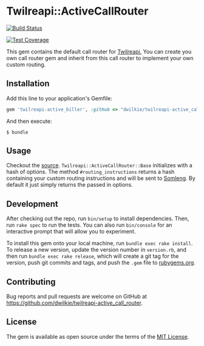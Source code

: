 # Twilreapi::ActiveCallRouter

[![Build Status](https://travis-ci.org/dwilkie/twilreapi-active_call_router.svg?branch=master)](https://travis-ci.org/dwilkie/twilreapi-active_call_router)

[![Test Coverage](https://codeclimate.com/github/dwilkie/twilreapi-active_call_router/badges/coverage.svg)](https://codeclimate.com/github/dwilkie/twilreapi-active_call_router/coverage)

This gem contains the default call router for [Twilreapi.](https://github.com/dwilkie/twilreapi) You can create you own call router gem and inherit from this call router to implement your own custom routing.

## Installation

Add this line to your application's Gemfile:

```ruby
gem 'twilreapi-active_biller', :github => "dwilkie/twilreapi-active_call_router"
```

And then execute:

    $ bundle

## Usage

Checkout the [source](https://github.com/dwilkie/twilreapi-active_call_router/blob/master/lib/twilreapi/active_call_router/base.rb). `Twilreapi::ActiveCallRouter::Base` initializes with a hash of options. The method `#routing_instructions` returns a hash containing your custom routing instructions and will be sent to [Somleng](https://github.com/dwilkie/somleng). By default it just simply returns the passed in options.

## Development

After checking out the repo, run `bin/setup` to install dependencies. Then, run `rake spec` to run the tests. You can also run `bin/console` for an interactive prompt that will allow you to experiment.

To install this gem onto your local machine, run `bundle exec rake install`. To release a new version, update the version number in `version.rb`, and then run `bundle exec rake release`, which will create a git tag for the version, push git commits and tags, and push the `.gem` file to [rubygems.org](https://rubygems.org).

## Contributing

Bug reports and pull requests are welcome on GitHub at https://github.com/dwilkie/twilreapi-active_call_router.

## License

The gem is available as open source under the terms of the [MIT License](http://opensource.org/licenses/MIT).

